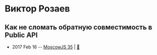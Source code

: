 # Виктор Розаев

## Как не сломать обратную совместимость в Public API
- 2017 Feb 16 -- [MoscowJS 35](https://youtu.be/W4Eboykd8XY?t=1049)  | [:notebook:](https://www.slideshare.net/moscowjs/public-api)  
